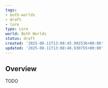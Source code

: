 ```yaml
---
tags:
- both-worlds
- draft
- lore
type: Lore
world: Both Worlds
status: draft
created: '2025-08-11T13:08:45.992536+00:00'
updated: '2025-08-11T13:08:48.930755+00:00'
---
```




## Overview

TODO
